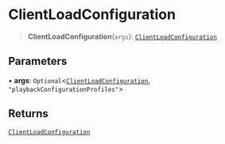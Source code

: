 # ClientLoadConfiguration

> **ClientLoadConfiguration**(`args`): [`ClientLoadConfiguration`](reference/interfaces/ClientLoadConfiguration.md)

## Parameters

• **args**: `Optional`<[`ClientLoadConfiguration`](reference/interfaces/ClientLoadConfiguration.md), `"playbackConfigurationProfiles"`>

## Returns

[`ClientLoadConfiguration`](reference/interfaces/ClientLoadConfiguration.md)
